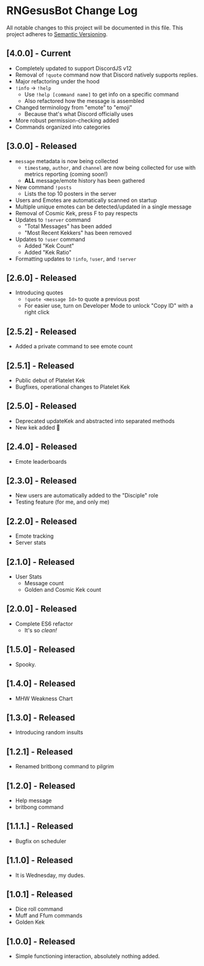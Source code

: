 # RNGesusBot Change Log

All notable changes to this project will be documented in this file.
This project adheres to [Semantic Versioning](http://semver.org/).

## [4.0.0] - Current

- Completely updated to support DiscordJS v12
- Removal of `!quote` command now that Discord natively supports replies.
- Major refactoring under the hood
- `!info` -> `!help`
  - Use `!help [command name]` to get info on a specific command
  - Also refactored how the message is assembled
- Changed terminology from "emote" to "emoji"
  - Because that's what Discord officially uses
- More robust permission-checking added
- Commands organized into categories

## [3.0.0] - Released

- `message` metadata is now being collected
  - `timestamp`, `author`, and `channel` are now being collected for
    use with metrics reporting (coming soon!)
  - **ALL** message/emote history has been gathered
- New command `!posts`
  - Lists the top 10 posters in the server
- Users and Emotes are automatically scanned on startup
- Multiple unique emotes can be detected/updated in a single message
- Removal of Cosmic Kek, press F to pay respects
- Updates to `!server` command
  - "Total Messages" has been added
  - "Most Recent Kekkers" has been removed
- Updates to `!user` command
  - Added "Kek Count"
  - Added "Kek Ratio"
- Formatting updates to `!info`, `!user`, and `!server`

## [2.6.0] - Released

- Introducing quotes
  - `!quote <message Id>` to quote a previous post
  - For easier use, turn on Developer Mode to unlock "Copy ID" with a right click

## [2.5.2] - Released

- Added a private command to see emote count

## [2.5.1] - Released

- Public debut of Platelet Kek
- Bugfixes, operational changes to Platelet Kek

## [2.5.0] - Released

- Deprecated updateKek and abstracted into separated methods
- New kek added :eyes:

## [2.4.0] - Released

- Emote leaderboards

## [2.3.0] - Released

- New users are automatically added to the "Disciple" role
- Testing feature (for me, and only me)

## [2.2.0] - Released

- Emote tracking
- Server stats

## [2.1.0] - Released

- User Stats
  - Message count
  - Golden and Cosmic Kek count

## [2.0.0] - Released

- Complete ES6 refactor
  - It's so _clean!_

## [1.5.0] - Released

- Spooky.

## [1.4.0] - Released

- MHW Weakness Chart

## [1.3.0] - Released

- Introducing random insults

## [1.2.1] - Released

- Renamed britbong command to pilgrim

## [1.2.0] - Released

- Help message
- britbong command

## [1.1.1.] - Released

- Bugfix on scheduler

## [1.1.0] - Released

- It is Wednesday, my dudes.

## [1.0.1] - Released

- Dice roll command
- Muff and Ffum commands
- Golden Kek

## [1.0.0] - Released

- Simple functioning interaction, absolutely nothing added.
